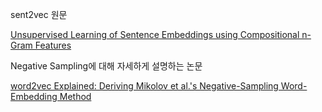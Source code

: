 sent2vec 원문

[Unsupervised Learning of Sentence Embeddings using Compositional n-Gram Features](https://arxiv.org/abs/1703.02507)



Negative Sampling에 대해 자세하게 설명하는 논문

[word2vec Explained: Deriving Mikolov et al.'s Negative-Sampling Word-Embedding Method](https://arxiv.org/pdf/1402.3722)



